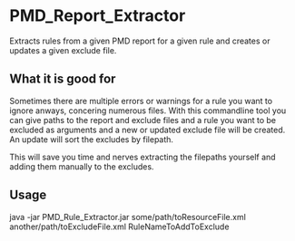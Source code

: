 # PMD_Report_Extractor
Extracts rules from a given PMD report for a given rule and creates or updates a given exclude file.

## What it is good for
Sometimes there are multiple errors or warnings for a rule you want to ignore anways, concering numerous files.
With this commandline tool you can give paths to the report and exclude files and a rule you want to be excluded
as arguments and a new or updated exclude file will be created. An update will sort the excludes by filepath.

This will save you time and nerves extracting the filepaths yourself and adding them manually to the excludes.

## Usage
java -jar PMD_Rule_Extractor.jar some/path/toResourceFile.xml another/path/toExcludeFile.xml RuleNameToAddToExclude
